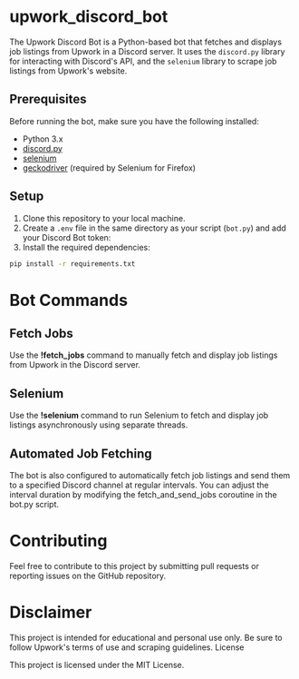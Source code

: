 # upwork_discord_bot

The Upwork Discord Bot is a Python-based bot that fetches and displays job listings from Upwork in a Discord server. It uses the `discord.py` library for interacting with Discord's API, and the `selenium` library to scrape job listings from Upwork's website.

## Prerequisites

Before running the bot, make sure you have the following installed:

- Python 3.x
- [discord.py](https://discordpy.readthedocs.io/en/stable/intro.html#installing)
- [selenium](https://selenium-python.readthedocs.io/installation.html)
- [geckodriver](https://github.com/mozilla/geckodriver/releases) (required by Selenium for Firefox)

## Setup

1. Clone this repository to your local machine.
2. Create a `.env` file in the same directory as your script (`bot.py`) and add your Discord Bot token:
3. Install the required dependencies:

```bash
pip install -r requirements.txt
```
# Bot Commands

## Fetch Jobs

Use the **!fetch_jobs** command to manually fetch and display job listings from Upwork in the Discord server.

## Selenium

Use the **!selenium** command to run Selenium to fetch and display job listings asynchronously using separate threads.

## Automated Job Fetching

The bot is also configured to automatically fetch job listings and send them to a specified Discord channel at regular intervals. You can adjust the interval duration by modifying the fetch_and_send_jobs coroutine in the bot.py script.

# Contributing

Feel free to contribute to this project by submitting pull requests or reporting issues on the GitHub repository.

# Disclaimer

This project is intended for educational and personal use only. Be sure to follow Upwork's terms of use and scraping guidelines.
License

This project is licensed under the MIT License.
